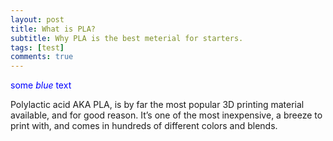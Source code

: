 ```yaml
---
layout: post
title: What is PLA?
subtitle: Why PLA is the best meterial for starters.
tags: [test]
comments: true
---
```

<span style="color:blue">some *blue* text</span>

Polylactic acid AKA PLA, is by far the most popular 3D printing material available, and for good reason. 
It’s one of the most inexpensive, a breeze to print with, and comes in hundreds of different colors and blends. 
